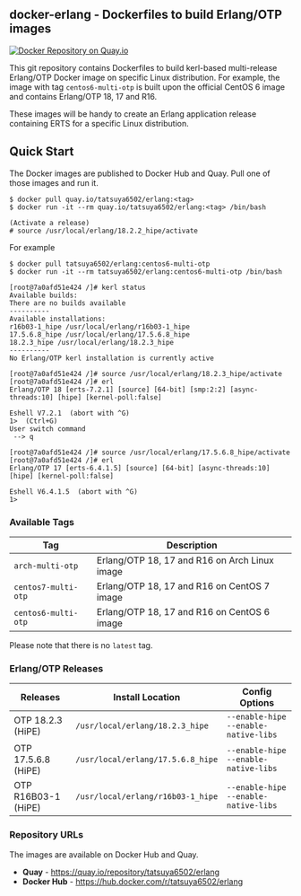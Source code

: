 ## docker-erlang - Dockerfiles to build Erlang/OTP images

[![Docker Repository on Quay.io](https://quay.io/repository/tatsuya6502/erlang/status "Docker Repository on Quay.io")](https://quay.io/repository/tatsuya6502/erlang)

This git repository contains Dockerfiles to build kerl-based
multi-release Erlang/OTP Docker image on specific Linux
distribution. For example, the image with tag `centos6-multi-otp`
is built upon the official CentOS 6 image and contains Erlang/OTP
18, 17 and R16.

These images will be handy to create an Erlang application release
containing ERTS for a specific Linux distribution.


## Quick Start

The Docker images are published to Docker Hub and Quay. Pull one of
those images and run it.

```
$ docker pull quay.io/tatsuya6502/erlang:<tag>
$ docker run -it --rm quay.io/tatsuya6502/erlang:<tag> /bin/bash

(Activate a release)
# source /usr/local/erlang/18.2.2_hipe/activate
```

For example

```
$ docker pull tatsuya6502/erlang:centos6-multi-otp
$ docker run -it --rm tatsuya6502/erlang:centos6-multi-otp /bin/bash

[root@7a0afd51e424 /]# kerl status
Available builds:
There are no builds available
----------
Available installations:
r16b03-1_hipe /usr/local/erlang/r16b03-1_hipe
17.5.6.8_hipe /usr/local/erlang/17.5.6.8_hipe
18.2.3_hipe /usr/local/erlang/18.2.3_hipe
----------
No Erlang/OTP kerl installation is currently active

[root@7a0afd51e424 /]# source /usr/local/erlang/18.2.3_hipe/activate
[root@7a0afd51e424 /]# erl
Erlang/OTP 18 [erts-7.2.1] [source] [64-bit] [smp:2:2] [async-threads:10] [hipe] [kernel-poll:false]

Eshell V7.2.1  (abort with ^G)
1>  (Ctrl+G)
User switch command
 --> q

[root@7a0afd51e424 /]# source /usr/local/erlang/17.5.6.8_hipe/activate
[root@7a0afd51e424 /]# erl
Erlang/OTP 17 [erts-6.4.1.5] [source] [64-bit] [async-threads:10] [hipe] [kernel-poll:false]

Eshell V6.4.1.5  (abort with ^G)
1>
```


### Available Tags

| Tag                 | Description                                   |
|---------------------|-----------------------------------------------|
| `arch-multi-otp`    | Erlang/OTP 18, 17 and R16 on Arch Linux image |
| `centos7-multi-otp` | Erlang/OTP 18, 17 and R16 on CentOS 7 image   |
| `centos6-multi-otp` | Erlang/OTP 18, 17 and R16 on CentOS 6 image   |

Please note that there is no `latest` tag.


### Erlang/OTP Releases

| Releases            | Install Location                  | Config Options                         |
|---------------------|-----------------------------------|----------------------------------------|
| OTP 18.2.3 (HiPE)   | `/usr/local/erlang/18.2.3_hipe`   | `--enable-hipe` `--enable-native-libs` |
| OTP 17.5.6.8 (HiPE) | `/usr/local/erlang/17.5.6.8_hipe` | `--enable-hipe` `--enable-native-libs` |
| OTP R16B03-1 (HiPE) | `/usr/local/erlang/r16b03-1_hipe` | `--enable-hipe` `--enable-native-libs` |


### Repository URLs

The images are available on Docker Hub and Quay.

- **Quay** - https://quay.io/repository/tatsuya6502/erlang
- **Docker Hub** - https://hub.docker.com/r/tatsuya6502/erlang
